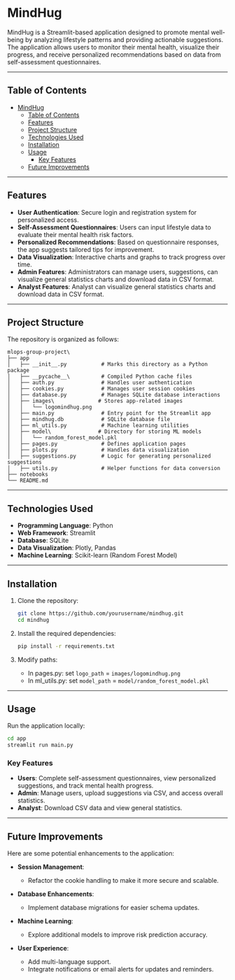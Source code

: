 # MindHug

MindHug is a Streamlit-based application designed to promote mental well-being by analyzing lifestyle patterns and providing actionable suggestions. The application allows users to monitor their mental health, visualize their progress, and receive personalized recommendations based on data from self-assessment questionnaires.

---

## Table of Contents
- [MindHug](#mindhug)
  - [Table of Contents](#table-of-contents)
  - [Features](#features)
  - [Project Structure](#project-structure)
  - [Technologies Used](#technologies-used)
  - [Installation](#installation)
  - [Usage](#usage)
    - [Key Features](#key-features)
  - [Future Improvements](#future-improvements)

---

## Features

- **User Authentication**: Secure login and registration system for personalized access.
- **Self-Assessment Questionnaires**: Users can input lifestyle data to evaluate their mental health risk factors.
- **Personalized Recommendations**: Based on questionnaire responses, the app suggests tailored tips for improvement.
- **Data Visualization**: Interactive charts and graphs to track progress over time.
- **Admin Features**: Administrators can manage users, suggestions, can visualize general statistics charts and download data in CSV format.
- **Analyst Features**: Analyst can visualize general statistics charts and download data in CSV format.
---

## Project Structure

The repository is organized as follows:

```
mlops-group-project\
├── app 
│   ├── __init__.py           # Marks this directory as a Python package
│   ├── __pycache__\          # Compiled Python cache files
│   ├── auth.py               # Handles user authentication 
│   ├── cookies.py            # Manages user session cookies
│   ├── database.py           # Manages SQLite database interactions
│   ├── images\              # Stores app-related images
│   │   └── logomindhug.png
│   ├── main.py               # Entry point for the Streamlit app
│   ├── mindhug.db            # SQLite database file
│   ├── ml_utils.py           # Machine learning utilities 
│   ├── model\               # Directory for storing ML models
│   │   └── random_forest_model.pkl
│   ├── pages.py              # Defines application pages
│   ├── plots.py              # Handles data visualization
│   ├── suggestions.py        # Logic for generating personalized suggestions
│   ├── utils.py              # Helper functions for data conversion
├── notebooks
└── README.md 
```

---

## Technologies Used

- **Programming Language**: Python
- **Web Framework**: Streamlit
- **Database**: SQLite
- **Data Visualization**: Plotly, Pandas
- **Machine Learning**: Scikit-learn (Random Forest Model)

---

## Installation

1. Clone the repository:
   ```bash
   git clone https://github.com/yourusername/mindhug.git
   cd mindhug
   ```

2. Install the required dependencies:
   ```bash
   pip install -r requirements.txt
   ```

3. Modify paths:
   - In pages.py: set `logo_path` = `images/logomindhug.png`
   - In ml_utils.py: set `model_path` = `model/random_forest_model.pkl` 

---

## Usage

Run the application locally:

```bash
cd app
streamlit run main.py
```

### Key Features

- **Users**: Complete self-assessment questionnaires, view personalized suggestions, and track mental health progress.
- **Admin**: Manage users, upload suggestions via CSV, and access overall statistics.
- **Analyst**: Download CSV data and view general statistics.

---

## Future Improvements

Here are some potential enhancements to the application:

- **Session Management**:
  - Refactor the cookie handling to make it more secure and scalable.

- **Database Enhancements**:
  - Implement database migrations for easier schema updates.

- **Machine Learning**:
  - Explore additional models to improve risk prediction accuracy.

- **User Experience**:
  - Add multi-language support.
  - Integrate notifications or email alerts for updates and reminders.